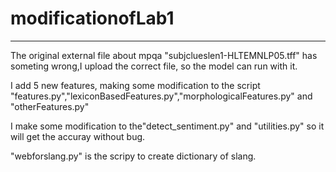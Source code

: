 # modificationofLab1

***


The original external file about mpqa "subjclueslen1-HLTEMNLP05.tff" has someting wrong,I upload the correct file, so the model can run with it.

I add 5 new features, making some modification to the script "features.py","lexiconBasedFeatures.py","morphologicalFeatures.py"
and "otherFeatures.py"

I make some modification to the"detect_sentiment.py" and "utilities.py" so it will get the accuray without bug.

"webforslang.py" is the scripy to create dictionary of slang.

